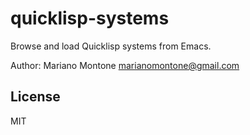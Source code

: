 # quicklisp-systems

Browse and load Quicklisp systems from Emacs.

Author: Mariano Montone <marianomontone@gmail.com>

## License

MIT

